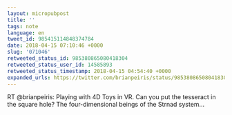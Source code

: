 ```yaml
---
layout: micropubpost
title: ''
tags: note
language: en
tweet_id: 985415114848374784
date: 2018-04-15 07:10:46 +0000
slug: '071046'
retweeted_status_id: 985380865080418304
retweeted_status_user_id: 14585893
retweeted_status_timestamp: 2018-04-15 04:54:40 +0000
expanded_urls: https://twitter.com/brianpeiris/status/985380865080418304/video/1
---
```

RT @brianpeiris: Playing with 4D Toys in VR. Can you put the tesseract in the square hole? The four-dimensional beings of the Strnad system…
